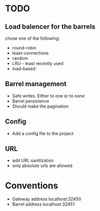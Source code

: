 # TODO

## Load balencer for the barrels

chose one of the following:

- round-robin
- least-connections
- random
- LRU - least recently used
- load-based

## Barrel management

- Safe writes. Either to one or to none
- Barrel persistence
- Should make the pagination

## Config

- Add a config file to the project

## URL

- add URL sanitization
- only absolute urls are allowed

# Conventions

- Gateway address localhost:32450
- Barrel address localhost:32451


